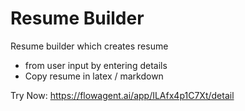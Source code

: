 # Resume Builder  

Resume builder which creates resume 
- from user input by entering details  
- Copy resume in latex / markdown

Try Now: https://flowagent.ai/app/ILAfx4p1C7Xt/detail
